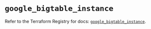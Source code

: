 # `google_bigtable_instance`

Refer to the Terraform Registry for docs: [`google_bigtable_instance`](https://registry.terraform.io/providers/hashicorp/google/6.5.0/docs/resources/bigtable_instance).
